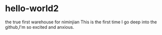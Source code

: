 # hello-world2
the true first warehouse for niminjian
This is the first time I go deep into the github,I'm so excited and anxious.
